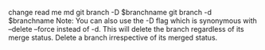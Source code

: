 change read me md
git branch -D $branchname
git branch -d $branchname
Note: You can also use the -D flag which is synonymous with –delete –force instead of -d. This will delete the branch regardless of its merge status. Delete a branch irrespective of its merged status.
